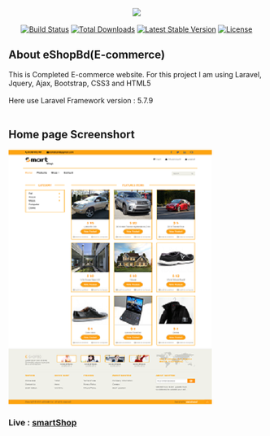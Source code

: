 <p align="center"><img src="https://laravel.com/assets/img/components/logo-laravel.svg"></p>

<p align="center">
<a href="https://travis-ci.org/laravel/framework"><img src="https://travis-ci.org/laravel/framework.svg" alt="Build Status"></a>
<a href="https://packagist.org/packages/laravel/framework"><img src="https://poser.pugx.org/laravel/framework/d/total.svg" alt="Total Downloads"></a>
<a href="https://packagist.org/packages/laravel/framework"><img src="https://poser.pugx.org/laravel/framework/v/stable.svg" alt="Latest Stable Version"></a>
<a href="https://packagist.org/packages/laravel/framework"><img src="https://poser.pugx.org/laravel/framework/license.svg" alt="License"></a>
</p>

<h2>About eShopBd(E-commerce)</h2>
<p>
This is Completed E-commerce website. For this project I am using Laravel, Jquery, Ajax, Bootstrap, CSS3 and HTML5 <br> <br>
Here use Laravel Framework version : 5.7.9 <br> <br>
</p>
<h2>Home page Screenshort</h2>
<p><img src="https://github.com/SiamShaeed/eShopBd/blob/master/public/img/full-template-screenshort.png"></p>
<h3>Live : <a href="http://eshop.siamshaeed.com">smartShop</a></h3>


